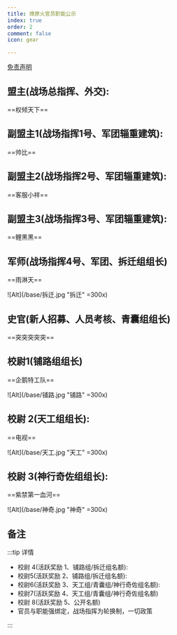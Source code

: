 ```yaml
---
title: 燎原火官员职能公示
index: true
order: 2
comment: false
icon: gear

---
```


[免责声明](./README.md)


## 盟主(战场总指挥、外交):

==权倾天下==

## 副盟主1(战场指挥1号、军团辎重建筑):

==帅比==

## 副盟主2(战场指挥2号、军团辎重建筑):

==客服小祥==

## 副盟主3(战场指挥3号、军团辎重建筑):

==鲤黑黑==

## 军师(战场指挥4号、军团、拆迁组组长)

==雨淋天==

![Alt](/base/拆迁.jpg "拆迁" =300x)

## 史官(新人招募、人员考核、青囊组组长)

==突突突突突==

<!-- ![Alt](/base/青囊.jpg "拆迁" =300x) -->

## 校尉1(铺路组组长)

==企鹅特工队==

![Alt](/base/铺路.jpg "铺路" =300x)

## 校尉 2(天工组组长):

==电视==


![Alt](/base/天工.jpg "天工" =300x)

## 校尉 3(神行奇佐组组长):

==紫禁第一血河==

![Alt](/base/神奇.jpg "神奇" =300x)

## 备注

:::tip 详情

* 校尉 4(活跃奖励 1、铺路组/拆迁组名额):
* 校尉5(活跃奖励 2、铺路组/拆迁组名额):
* 校尉6(活跃奖励 3、天工组/青囊组/神行奇佐组名额):
* 校尉7(活跃奖励 4、天工组/青囊组/神行奇佐组名额)
* 校尉 8(活跃奖励 5、公开名额)
* 官员与职能强绑定，战场指挥为轮换制，一切政策

:::